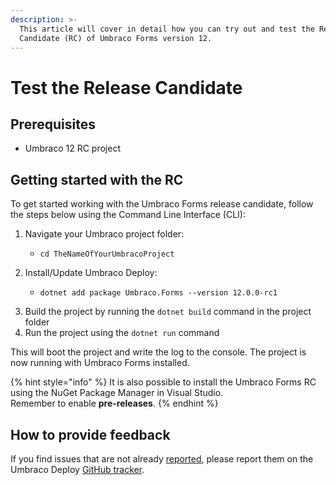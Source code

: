 ```yaml
---
description: >-
  This article will cover in detail how you can try out and test the Release
  Candidate (RC) of Umbraco Forms version 12.
---
```


# Test the Release Candidate

## Prerequisites

* Umbraco 12 RC project

## Getting started with the RC

To get started working with the Umbraco Forms release candidate, follow the steps below using the Command Line Interface (CLI):

1. Navigate your Umbraco project folder:
   * ```
     cd TheNameOfYourUmbracoProject
     ```
2. Install/Update Umbraco Deploy:
   * ```aspnet
     dotnet add package Umbraco.Forms --version 12.0.0-rc1
     ```
3. Build the project by running the `dotnet build` command in the project folder
4. Run the project using the `dotnet run` command

This will boot the project and write the log to the console. The project is now running with Umbraco Forms installed.

{% hint style="info" %}
It is also possible to install the Umbraco Forms RC using the NuGet Package Manager in Visual Studio.\
Remember to enable **pre-releases**.
{% endhint %}

## How to provide feedback

If you find issues that are not already [reported](https://github.com/umbraco/Umbraco.Forms.Issues/issues?q=is%3Aopen+is%3Aissue+label%3Aproject%2Fv12), please report them on the Umbraco Deploy [GitHub tracker](https://github.com/umbraco/Umbraco.Forms.Issues/issues/new?assignees=\&labels=\&projects=\&template=1\_Bug.md).
